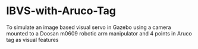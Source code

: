 # IBVS-with-Aruco-Tag
To simulate an image based visual servo in Gazebo using a camera mounted to a Doosan m0609 robotic arm manipulator and 4 points in Aruco tag as visual features
